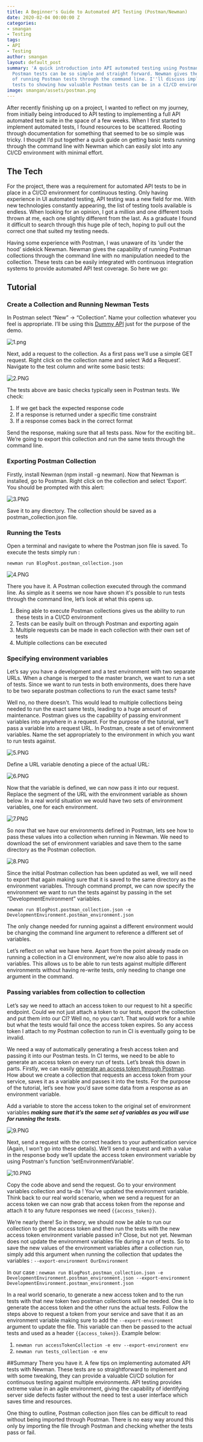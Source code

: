 ```yaml
---
title: A Beginner's Guide to Automated API Testing (Postman/Newman)
date: 2020-02-04 00:00:00 Z
categories:
- smangan
- Testing
tags:
- API
- Testing
author: smangan
layout: default_post
summary: 'A quick introduction into API automated testing using Postman and Newman.
  Postman tests can be so simple and straight forward. Newman gives the capability
  of running Postman tests through the command line. I''ll discuss implementing basic
  tests to showing how valuable Postman tests can be in a CI/CD environment.  '
image: smangan/assets/postman.png
---
```


After recently finishing up on a project, I wanted to reflect on my journey, from initially being introduced to API testing to implementing a full API automated test suite in the space of a few weeks. When I first started to implement automated tests, I found resources to be scattered. Rooting through documentation for something that seemed to be so simple was tricky. I thought I’d put together a quick guide on getting basic tests running through the command line with Newman which can easily slot into any CI/CD environment with minimal effort.  

## The Tech
For the project, there was a requirement for automated API tests to be in place in a CI/CD environment for continuous testing. Only having experience in UI automated testing, API testing was a new field for me. With new technologies constantly appearing, the list of testing tools available is endless. When looking for an opinion, I got a million and one different tools thrown at me, each one slightly different from the last. As a graduate I found it difficult to search through this huge pile of tech, hoping to pull out the correct one that suited my testing needs. 

Having some experience with Postman, I was unaware of its ‘under the hood’ sidekick Newman. Newman gives the capability of running Postman collections through the command line with no manipulation needed to the collection. These tests can be easily integrated with continuous integration systems to provide automated API test coverage. So here we go: 

## Tutorial

### Create a Collection and Running Newman Tests
In Postman select “New” -> “Collection”. Name your collection whatever you feel is appropriate. I’ll be using this [Dummy API](http://dummy.restapiexample.com/) just for the purpose of the demo. 

![1.png]({{site.baseurl}}/smangan/assets/1.png)


Next, add a request to the collection. As a first pass we’ll use a simple GET request. 
Right click on the collection name and select ‘Add a Request’. Navigate to the test column and write some basic tests:

![2.PNG]({{site.baseurl}}/smangan/assets/2.PNG)

The tests above are basic checks typically seen in Postman tests. We check: 

1. If we get back the expected response code
2. If a response is returned under a specific time constraint
3. If a response comes back in the correct format

Send the response, making sure that all tests pass. Now for the exciting bit.. We’re going to export this collection and run the same tests through the command line.

### Exporting Postman Collection
Firstly, install Newman (npm install -g newman). Now that Newman is installed, go to Postman. Right click on the collection and select ‘Export’. You should be prompted with this alert: 

![3.PNG]({{site.baseurl}}/smangan/assets/3.PNG)

Save it to any directory. The collection should be saved as a postman_collection.json file. 

### Running the Tests
Open a terminal and navigate to where the Postman json file is saved. To execute the tests simply run : 

`newman run BlogPost.postman_collection.json`

![4.PNG]({{site.baseurl}}/smangan/assets/4.PNG)

There you have it. A Postman collection executed through the command line. As simple as it seems we now have shown it's possible to run tests through the command line, let’s look at what this opens up. 

1. Being able to execute Postman collections gives us the ability to run these tests in a CI/CD environment
2. Tests can be easily built on through Postman and exporting again
3. Multiple requests can be made in each collection with their own set of tests
4. Multiple collections can be executed

### Specifying environment variables
Let’s say you have a development and a test environment with two separate URLs. When a change is merged to the master branch, we want to run a set of tests. Since we want to run tests in both environments, does there have to be two separate postman collections to run the exact same tests? 

Well no, no there doesn't. This would lead to multiple collections being needed to run the exact same tests, leading to a huge amount of maintenance. Postman gives us the capability of passing environment variables into anywhere in a request. For the purpose of the tutorial, we'll pass a variable into a request URL. In Postman, create a set of environment variables. Name the set appropriately to the environment in which you want to run tests against. 

![5.PNG]({{site.baseurl}}/smangan/assets/5.PNG)

Define a URL variable denoting a piece of the actual URL: 

![6.PNG]({{site.baseurl}}/smangan/assets/6.PNG)

Now that the variable is defined, we can now pass it into our request. Replace the segment of the URL with the environment variable as shown below. In a real world situation we would have two sets of environment variables, one for each environment. 

![7.PNG]({{site.baseurl}}/smangan/assets/7.PNG)

So now that we have our environments defined in Postman, lets see how to pass these values into a collection when running in Newman. We need to download the set of environment variables and save them to the same directory as the Postman collection.

![8.PNG]({{site.baseurl}}/smangan/assets/8.PNG)

Since the initial Postman collection has been updated as well, we will need to export that again making sure that it is saved to the same directory as the environment variables. 
Through command prompt, we can now specify the environment we want to run the tests against by passing in the set “DevelopmentEnvironment” variables.

`newman run BlogPost.postman_collection.json -e DevelopmentEnvironment.postman_environment.json`

The only change needed for running against a different environment would be changing the command line argument to reference a different set of variables. 

Let’s reflect on what we have here. Apart from the point already made on running a collection in a CI environment, we’re now also able to pass in variables. This allows us to be able to run tests against multiple different environments without having re-write tests, only needing to change one argument in the command.  

### Passing variables from collection to collection
Let’s say we need to attach an access token to our request to hit a specific endpoint. Could we not just attach a token to our tests, export the collection and put them into our CI? Well no, no you can’t. That would work for a while but what the tests would fail once the access token expires. So any access token I attach to my Postman collection to run in CI is eventually going to be invalid.

We need a way of automatically generating a fresh access token and passing it into our Postman tests. In CI terms, we need to be able to generate an access token on every run of tests. 
Let’s break this down in parts. Firstly, we can easily [generate an access token through Postman](https://www.toolsqa.com/postman/oauth-2-0-authorization-with-postman). How about we create a collection that requests an access token from your service, saves it as a variable and passes it into the tests. For the purpose of the tutorial, let’s see how you’d save some data from a response as an environment variable. 

Add a variable to store the access token to the original set of environment variables ***making sure that it’s the same set of variables as you will use for running the tests.*** 

![9.PNG]({{site.baseurl}}/smangan/assets/9.PNG)

Next, send a request with the correct headers to your authentication service (Again, I won’t go into these details). We’ll send a request and with a value in the response body we’ll update the access token environment variable by using Postman's function ‘setEnvironmentVariable’.

![10.PNG]({{site.baseurl}}/smangan/assets/10.PNG)

Copy the code above and send the request. Go to your environment variables collection and ta-da ! You’ve updated the environment variable.
Think back to our real world scenario, when we send a request for an access token we can now grab that access token from the reponse and attach it to any future responses we need `{{access_token}}`. 

We’re nearly there! So in theory, we should now be able to run our collection to get the access token and then run the tests with the new access token environment variable passed in? Close, but not yet. 
Newman does not update the environment variables file during a run of tests. So to save the new values of the environment variables after a collection run, simply add this argument when running the collection that updates the variables : 
`--export-environment OurEnvironment`

In our case : 
`newman run BlogPost.postman_collection.json -e DevelopmentEnvironment.postman_environment.json --export-environment DevelopmentEnvironment.postman_environment.json`

In a real world scenario, to generate a new access token and to the run tests with that new token two postman collections will be needed. One is to generate the access token and the other runs the actual tests. Follow the steps above to request a token from your service and save that it as an environment variable making sure to add the `--export-environment` argument to update the file. This variable can then be passed to the actual tests and used as a header `{{access_token}}`. 
Example below: 

1. `newman run accessTokenCollection -e env --export-environment env`
2. `newman run tests_collection -e env` 

##Summary
There you have it. A few tips on implementing automated API tests with Newman. These tests are so straightforward to implement and with some tweaking, they can provide a valuable CI/CD solution for continuous testing against multiple environments. API testing provides extreme value in an agile environment, giving the capability of identifying server side defects faster without the need to test a user interface which saves time and resources. 

One thing to outline, Postman collection json files can be difficult to read without being imported through Postman. There is no easy way around this only by importing the file through Postman and checking whether the tests pass or fail.

